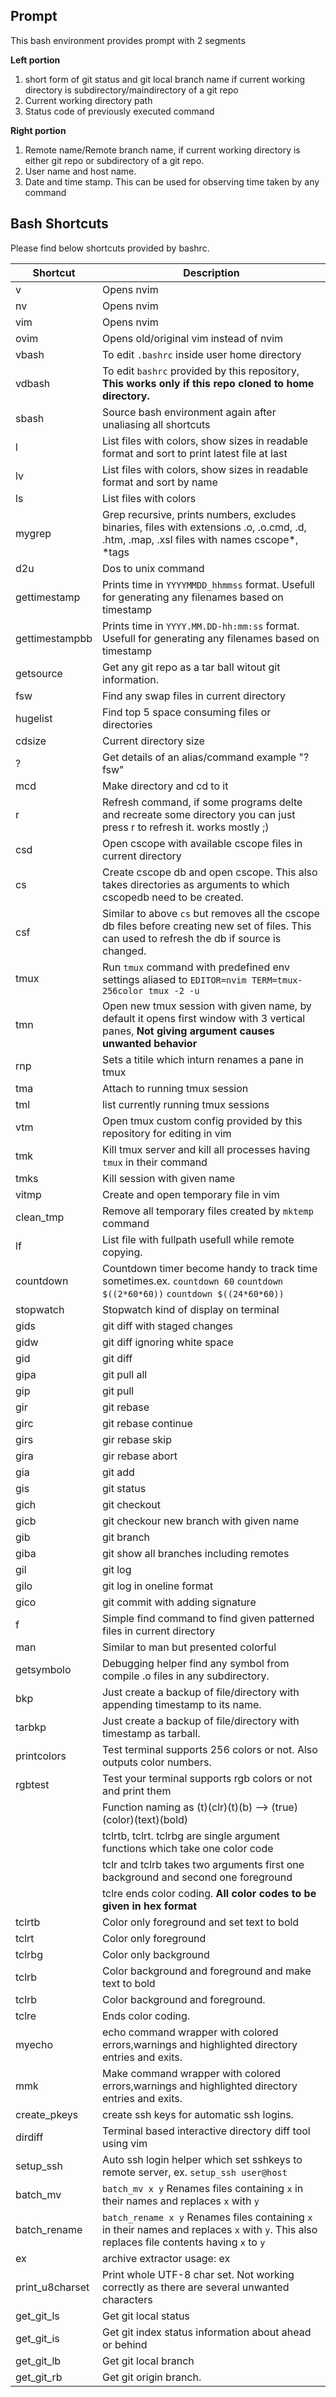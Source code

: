 ## Prompt

This bash environment provides prompt with 2 segments

**Left portion** 
1. short form of git status and git local branch name if current working directory is subdirectory/maindirectory of a git repo
2. Current working directory path
3. Status code of previously executed command

**Right portion** 
1. Remote name/Remote branch name, if current working directory is either git repo or subdirectory of a git repo.
2. User name and host name.
3. Date and time stamp. This can be used for observing time taken by any command

## Bash Shortcuts

Please find below shortcuts provided by bashrc.

|Shortcut|Description|
|---|---|
|v|Opens nvim|
|nv|Opens nvim|
|vim|Opens nvim|
|ovim|Opens old/original vim instead of nvim|
|vbash|To edit `.bashrc` inside user home directory|
|vdbash|To edit `bashrc` provided by this repository, **This works only if this repo cloned to home directory.**|
|sbash|Source bash environment again after unaliasing all shortcuts|
|l|List files with colors, show sizes in readable format and sort to print latest file at last |
|lv|List files with colors, show sizes in readable format and sort by name |
|ls|List files with colors |
|mygrep|Grep recursive, prints numbers, excludes binaries, files with extensions .o, .o.cmd, .d, .htm, .map, .xsl files with names cscope*, *tags |
|d2u|Dos to unix command |
|gettimestamp|Prints time in `YYYYMMDD_hhmmss` format. Usefull for generating any filenames based on timestamp|
|gettimestampbb|Prints time in `YYYY.MM.DD-hh:mm:ss` format. Usefull for generating any filenames based on timestamp|
|getsource|Get any git repo as a tar ball witout git information.|
|fsw|Find any swap files in current directory|
|hugelist|Find top 5 space consuming files or directories|
|cdsize|Current directory size|
|?|Get details of an alias/command example "? fsw"|
|mcd|Make directory and cd to it|
|r|Refresh command, if some programs delte and recreate some directory you can just press r to refresh it. works mostly ;)|
|csd|Open cscope with available cscope files in current directory|
|cs|Create cscope db and open cscope. This also takes directories as arguments to which cscopedb need to be created.|
|csf|Similar to above `cs` but removes all the cscope db files before creating new set of files. This can used to refresh the db if source is changed.|
|tmux|Run `tmux` command with predefined env settings aliased to `EDITOR=nvim TERM=tmux-256color tmux -2 -u`|
|tmn|Open new tmux session with given name, by default it opens first window with 3 vertical panes, **Not giving argument causes unwanted behavior**|
|rnp|Sets a titile which inturn renames a pane in tmux|
|tma|Attach to running tmux session|
|tml|list currently running tmux sessions|
|vtm|Open tmux custom config provided by this repository for editing in vim|
|tmk|Kill tmux server and kill all processes having `tmux` in their command|
|tmks|Kill session with given name|
|vitmp|Create and open temporary file in vim|
|clean_tmp|Remove all temporary files created by `mktemp` command|
|lf|List file with fullpath usefull while remote copying.|
|countdown|Countdown timer become handy to track time sometimes.ex. `countdown 60` `countdown $((2*60*60))` `countdown $((24*60*60))`|
|stopwatch|Stopwatch kind of display on terminal|
|gids|git diff with staged changes|
|gidw|git diff ignoring white space|
|gid|git diff|
|gipa|git pull all|
|gip|git pull|
|gir|git rebase|
|girc|git rebase continue|
|girs|gir rebase skip|
|gira|gir rebase abort|
|gia|git add|
|gis|git status|
|gich|git checkout|
|gicb|git checkour new branch with given name|
|gib|git branch|
|giba|git show all branches including remotes|
|gil|git log|
|gilo|git log in oneline format|
|gico|git commit with adding signature|
|f|Simple find command to find given patterned files in current directory|
|man|Similar to man but presented colorful|
|getsymbolo|Debugging helper find any symbol from compile .o files in any subdirectory.|
|bkp|Just create a backup of file/directory with appending timestamp to its name.|
|tarbkp|Just create a backup of file/directory with timestamp as tarball.|
|printcolors|Test terminal supports 256 colors or not. Also outputs color numbers.|
|rgbtest|Test your terminal supports rgb colors or not and print them|
||Function naming as (t)(clr)(t)(b) --> (true)(color)(text)(bold)|
||tclrtb, tclrt. tclrbg are single argument functions which take one color code|
||tclr and tclrb takes two arguments first one background and second one foreground|
||tclre ends color coding. **All color codes to be given in hex format**|
|tclrtb|Color only foreground and set text to bold|
|tclrt|Color only foreground|
|tclrbg|Color only background|
|tclrb|Color background and foreground and make text to bold|
|tclrb|Color background and foreground.|
|tclre|Ends color coding.|
|myecho|echo command wrapper with colored errors,warnings and highlighted directory entries and exits.|
|mmk|Make command wrapper with colored errors,warnings and highlighted directory entries and exits.|
|create_pkeys|create ssh keys for automatic ssh logins.|
|dirdiff|Terminal based interactive directory diff tool using vim|
|setup_ssh|Auto ssh login helper which set sshkeys to remote server, ex. `setup_ssh user@host`|
|batch_mv|`batch_mv x y` Renames files containing `x` in their names and replaces `x` with `y`|
|batch_rename|`batch_rename x y` Renames files containing `x` in their names and replaces `x` with `y`. This also replaces file contents having `x` to `y`|
|ex|archive extractor usage: ex <file>|
|print_u8charset|Print whole UTF-8 char set. Not working correctly as there are several unwanted characters|
|get_git_ls|Get git local status|
|get_git_is|Get git index status information about ahead or behind|
|get_git_lb|Get git local branch|
|get_git_rb|Get git origin branch.|
